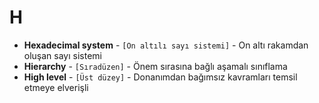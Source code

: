 # **H**

* **Hexadecimal system** - `[On altılı sayı sistemi]` - On altı rakamdan oluşan sayı sistemi
* **Hierarchy** - `[Sıradüzen]` - Önem sırasına bağlı aşamalı sınıflama
* **High level** - `[Üst düzey]` - Donanımdan bağımsız kavramları temsil etmeye elverişli
